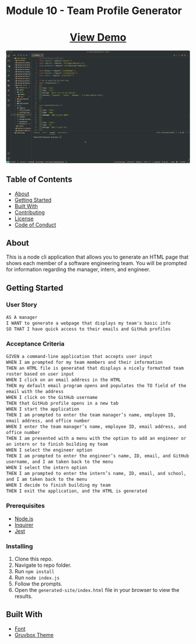 # Module 10 - Team Profile Generator

<h1 align="center">
    <a href="https://www.loom.com/share/f9fea82eda77403b97ff21e6940615bd" target="_blank">
     View Demo
    </a>
</h1>
<div align="center">
    <img src="./assets/images/screenshot.gif" width="600px">
</div>

## Table of Contents

- [About](#about)
- [Getting Started](#getting_started)
- [Built With](#built_with)
- [Contributing](./CONTRIBUTING.md)
- [License](./LICENSE)
- [Code of Conduct](./CODE_OF_CONDUCT.md)

## About <a name = "about"></a>

This is a node cli application that allows you to generate an HTML page that shows each member of a software engineering team. You will be prompted for information regarding the manager, intern, and engineer.

## Getting Started <a name = "getting_started"></a>

### User Story

```
AS A manager
I WANT to generate a webpage that displays my team's basic info
SO THAT I have quick access to their emails and GitHub profiles
```

### Acceptance Criteria

```
GIVEN a command-line application that accepts user input
WHEN I am prompted for my team members and their information
THEN an HTML file is generated that displays a nicely formatted team roster based on user input
WHEN I click on an email address in the HTML
THEN my default email program opens and populates the TO field of the email with the address
WHEN I click on the GitHub username
THEN that GitHub profile opens in a new tab
WHEN I start the application
THEN I am prompted to enter the team manager’s name, employee ID, email address, and office number
WHEN I enter the team manager’s name, employee ID, email address, and office number
THEN I am presented with a menu with the option to add an engineer or an intern or to finish building my team
WHEN I select the engineer option
THEN I am prompted to enter the engineer’s name, ID, email, and GitHub username, and I am taken back to the menu
WHEN I select the intern option
THEN I am prompted to enter the intern’s name, ID, email, and school, and I am taken back to the menu
WHEN I decide to finish building my team
THEN I exit the application, and the HTML is generated
```

### Prerequisites

- [Node.js](https://nodejs.org/en/)
- [Inquirer](https://www.npmjs.com/package/inquirer)
- [Jest](https://www.npmjs.com/package/jest)

### Installing

1. Clone this repo.
2. Navigate to repo folder.
3. Run `npm install`
4. Run `node index.js`
5. Follow the prompts.
6. Open the `generated-site/index.html` file in your browser to view the results.

## Built With <a name = "built_with"></a>

- [Font](https://rubjo.github.io/victor-mono/)
- [Gruvbox Theme](https://github.com/morhetz/gruvbox)
